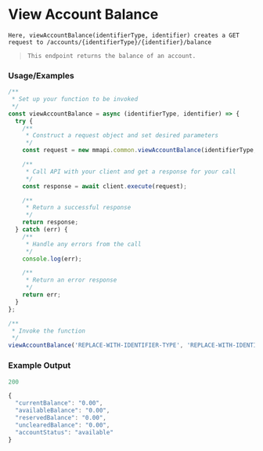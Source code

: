# View Account Balance

`Here, viewAccountBalance(identifierType, identifier) creates a GET request to /accounts/{identifierType}/{identifier}/balance`

> `This endpoint returns the balance of an account.`

### Usage/Examples

```javascript
/**
 * Set up your function to be invoked
 */
const viewAccountBalance = async (identifierType, identifier) => {
  try {
    /**
     * Construct a request object and set desired parameters
     */
    const request = new mmapi.common.viewAccountBalance(identifierType, identifier);

    /**
     * Call API with your client and get a response for your call
     */
    const response = await client.execute(request);

    /**
     * Return a successful response
     */
    return response;
  } catch (err) {
    /**
     * Handle any errors from the call
     */
    console.log(err);

    /**
     * Return an error response
     */
    return err;
  }
};

/**
 * Invoke the function
 */
viewAccountBalance('REPLACE-WITH-IDENTIFIER-TYPE', 'REPLACE-WITH-IDENTIFIER');
```

### Example Output

```javascript
200

{
  "currentBalance": "0.00",
  "availableBalance": "0.00",
  "reservedBalance": "0.00",
  "unclearedBalance": "0.00",
  "accountStatus": "available"
}
```
